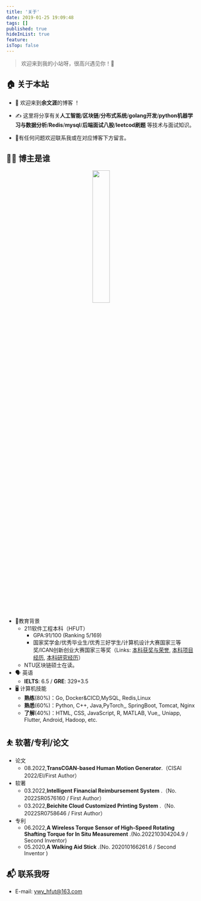 ```yaml
---
title: '关于'
date: 2019-01-25 19:09:48
tags: []
published: true
hideInList: true
feature: 
isTop: false
---
```

> 欢迎来到我的小站呀，很高兴遇见你！🤝
<meta name="referrer" content="no-referrer"/>


## 🏠 关于本站

* 👏  欢迎来到**余文涯**的博客 ！  

* ✍️  这里将分享有关**人工智能**/**区块链**/**分布式系统**/**golang开发**/**python机器学习与数据分析**/**Redis**/**mysql**/**后端面试八股**/**leetcod刷题** 等技术与面试知识。

* 🙏有任何问题欢迎联系我或在对应博客下方留言。

## 👨‍💻 博主是谁

<div align="center">
<img src=https://gitee.com/yushen611/img/raw/master/%E8%93%9D%E5%BA%95%E4%B8%80%E5%AF%B8%E8%AF%81%E4%BB%B6%E7%85%A7.jpg width=30% />
</div>

* 🚩教育背景
  * 211软件工程本科（HFUT）
    * GPA:91/100 (Ranking 5/169)
    * 国家奖学金/优秀毕业生/优秀三好学生/计算机设计大赛国家三等奖/ICAN创新创业大赛国家三等奖（Links: [本科获奖与荣誉](https://github.com/yushen611/blogs/blob/main/about/about-Awards-Honor.md "本科赛事荣誉获奖20+"), [本科项目经历](https://github.com/yushen611/blogs/blob/main/about/about-project.md "本科参与过软件、机械与自动化项目的开发"), [本科研究经历](https://github.com/yushen611/blogs/blob/main/about/about-research.md "本科参与过ML/DL in CV,NLP方面的研究")） 
  * NTU区块链硕士在读。
* 🗣️ 英语
  * **IELTS**: 6.5 / **GRE**: 329+3.5
* 🖥️ 计算机技能
  * **熟练**(80%)：Go,  Docker&CICD,MySQL, Redis,Linux
  * **熟悉**(60%)：Python, C++, Java,PyTorch,, SpringBoot, Tomcat, Nginx
  * **了解**(40%)：HTML, CSS, JavaScript, R, MATLAB, Vue,, Uniapp, Flutter, Android, Hadoop, etc.

## ⛹ 软著/专利/论文

* 论文
  * 08.2022,**TransCGAN-based Human Motion Generator**.（CISAI 2022/EI/First Author）
* 软著
  * 03.2022,**Intelligent Financial Reimbursement System** .（No. 2022SR0576160 / First Author）
  * 03.2022,**Beichite Cloud Customized Printing System** .（No. 2022SR0758646 / First Author）
* 专利
  * 06.2022,**A Wireless Torque Sensor of High-Speed Rotating Shafting Torque for In Situ Measurement** .(No.202210304204.9 / Second Inventor)
  * 05.2020,**A Walking Aid Stick** .(No. 202010166261.6 / Second Inventor  )



## 📬 联系我呀

* E-mail</u>: ywy_hfut@163.com
